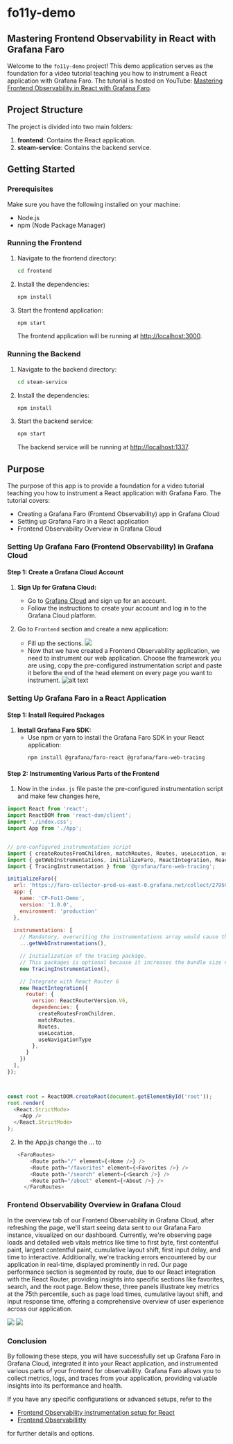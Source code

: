 # fo11y-demo

## Mastering Frontend Observability in React with Grafana Faro

Welcome to the `fo11y-demo` project! This demo application serves as the foundation for a video tutorial teaching you how to instrument a React application with Grafana Faro. The tutorial is hosted on YouTube: [Mastering Frontend Observability in React with Grafana Faro](https://youtu.be/IA_-zkpVhIU).

## Project Structure

The project is divided into two main folders:

1. **frontend**: Contains the React application.
2. **steam-service**: Contains the backend service.

## Getting Started

### Prerequisites

Make sure you have the following installed on your machine:

- Node.js
- npm (Node Package Manager)

### Running the Frontend

1. Navigate to the frontend directory:

    ```bash
    cd frontend
    ```

2. Install the dependencies:

    ```bash
    npm install
    ```

3. Start the frontend application:

    ```bash
    npm start
    ```

   The frontend application will be running at [http://localhost:3000](http://localhost:3000).

### Running the Backend

1. Navigate to the backend directory:

    ```bash
    cd steam-service
    ```

2. Install the dependencies:

    ```bash
    npm install
    ```

3. Start the backend service:

    ```bash
    npm start
    ```

   The backend service will be running at [http://localhost:1337](http://localhost:1337).

## Purpose

The purpose of this app is to provide a foundation for a video tutorial teaching you how to instrument a React application with Grafana Faro. The tutorial covers:

- Creating a Grafana Faro (Frontend Observability) app in Grafana Cloud
- Setting up Grafana Faro in a React application
- Frontend Observability Overview in Grafana Cloud

### Setting Up Grafana Faro (Frontend Observability) in Grafana Cloud

#### Step 1: Create a Grafana Cloud Account

1. **Sign Up for Grafana Cloud:**
   - Go to [Grafana Cloud](https://grafana.com/products/cloud/) and sign up for an account.
   - Follow the instructions to create your account and log in to the Grafana Cloud platform.

2. Go to `Frontend` section and create a new application:
    - Fill up the sections. 
    ![](./images/image.png)
    - Now that we have created a Frontend Observability application, we need to instrument our web application. Choose the framework you are using, copy the pre-configured instrumentation script and paste it before the end of the head element on every page you want to instrument.
    ![alt text](image.png)

### Setting Up Grafana Faro in a React Application

#### Step 1: Install Required Packages

1. **Install Grafana Faro SDK:**
   - Use npm or yarn to install the Grafana Faro SDK in your React application:
     ```bash
     npm install @grafana/faro-react @grafana/faro-web-tracing
     ```

#### Step 2: Instrumenting Various Parts of the Frontend

1. Now in the `index.js` file paste the pre-configured instrumentation script and make few changes here,

```js
import React from 'react';
import ReactDOM from 'react-dom/client';
import './index.css';
import App from './App';


// pre-configured instrumentation script
import { createRoutesFromChildren, matchRoutes, Routes, useLocation, useNavigationType } from 'react-router-dom';
import { getWebInstrumentations, initializeFaro, ReactIntegration, ReactRouterVersion } from '@grafana/faro-react';
import { TracingInstrumentation } from '@grafana/faro-web-tracing';

initializeFaro({
  url: 'https://faro-collector-prod-us-east-0.grafana.net/collect/279506015931a091184db094e40c889a',
  app: {
    name: 'CP-Fo11-Demo',
    version: '1.0.0',
    environment: 'production'
  },
  
  instrumentations: [
    // Mandatory, overwriting the instrumentations array would cause the default instrumentations to be omitted
    ...getWebInstrumentations(),

    // Initialization of the tracing package.
    // This packages is optional because it increases the bundle size noticeably. Only add it if you want tracing data.
    new TracingInstrumentation(),

    // Integrate with React Router 6
    new ReactIntegration({
      router: {
        version: ReactRouterVersion.V6,
        dependencies: {
          createRoutesFromChildren,
          matchRoutes,
          Routes,
          useLocation,
          useNavigationType
        },
      }
    })
  ],
});



const root = ReactDOM.createRoot(document.getElementById('root'));
root.render(
  <React.StrictMode>
    <App />
  </React.StrictMode>
);
```
2. In the App.js change the <Routes>...</Routes> to 

    ```js
    <FaroRoutes>
        <Route path="/" element={<Home />} />
        <Route path="/favorites" element={<Favorites />} />
        <Route path="/search" element={<Search />} />
        <Route path="/about" element={<About />} />
      </FaroRoutes>
    ```
### Frontend Observability Overview in Grafana Cloud

In the overview tab of our Frontend Observability in Grafana Cloud, after refreshing the page, we'll start seeing data sent to our Grafana Faro instance, visualized on our dashboard. Currently, we're observing page loads and detailed web vitals metrics like time to first byte, first contentful paint, largest contentful paint, cumulative layout shift, first input delay, and time to interactive. Additionally, we're tracking errors encountered by our application in real-time, displayed prominently in red. Our page performance section is segmented by route, due to our React integration with the React Router, providing insights into specific sections like favorites, search, and the root page. Below these, three panels illustrate key metrics at the 75th percentile, such as page load times, cumulative layout shift, and input response time, offering a comprehensive overview of user experience across our application.


![](./images/Screenshot%202024-06-23%20161500.png)
![](./images/Screenshot%202024-06-23%20161600.png)

### Conclusion

By following these steps, you will have successfully set up Grafana Faro in Grafana Cloud, integrated it into your React application, and instrumented various parts of your frontend for observability. Grafana Faro allows you to collect metrics, logs, and traces from your application, providing valuable insights into its performance and health.

If you have any specific configurations or advanced setups, refer to the 

- [Frontend Observability instrumentation setup for React](https://grafana.com/docs/grafana-cloud/monitor-applications/frontend-observability/instrument/faro-react/) 
- [Frontend Observabillitty](https://grafana.com/docs/grafana-cloud/monitor-applications/frontend-observability/)

for further details and options.

